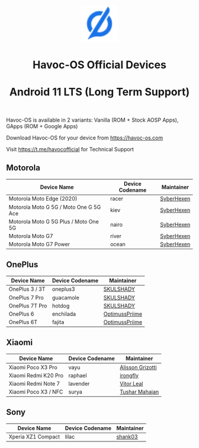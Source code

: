 <h3 align="center"><img src="https://github.com/SukeeratSG/dump-public/blob/iron/Assets/havoc_favicon.svg" width="20%" height="20%"></h3>
<h1 align="center">Havoc-OS Official Devices</h1>
<h1 align="center">Android 11 LTS (Long Term Support)</h1>
<br>

Havoc-OS is available in 2 variants: Vanilla (ROM + Stock AOSP Apps), GApps (ROM + Google Apps)

Download Havoc-OS for your device from https://havoc-os.com

Visit https://t.me/havocofficial for Technical Support


## Motorola

| Device Name                                | Device Codename | Maintainer                            |
| ------------------------------------------ | --------------- | ------------------------------------- |
| Motorola Moto Edge (2020)                  | racer           | [SyberHexen](https://t.me/SyberHexen) |
| Motorola Moto G 5G / Moto One G 5G Ace     | kiev            | [SyberHexen](https://t.me/SyberHexen) |
| Motorola Moto G 5G Plus / Moto One 5G      | nairo           | [SyberHexen](https://t.me/SyberHexen) |
| Motorola Moto G7                           | river           | [SyberHexen](https://t.me/SyberHexen) |
| Motorola Moto G7 Power                     | ocean           | [SyberHexen](https://t.me/SyberHexen) |

## OnePlus

| Device Name    | Device Codename | Maintainer                                              |
| -------------- | --------------- | ------------------------------------------------------- |
| OnePlus 3 / 3T | oneplus3        | [SKULSHADY](https://t.me/SKULSHADY)                     |
| OnePlus 7 Pro  | guacamole       | [SKULSHADY](https://t.me/SKULSHADY)                     |
| OnePlus 7T Pro | hotdog          | [SKULSHADY](https://t.me/SKULSHADY)                     |
| OnePlus 6      | enchilada       | [OptimussPriime](https://t.me/OptimussPriime)           |
| OnePlus 6T     | fajita          | [OptimussPriime](https://t.me/OptimussPriime)           |


## Xiaomi

| Device Name                                     | Device Codename | Maintainer                                              |
| ----------------------------------------------- | --------------- | ------------------------------------------------------- |
| Xiaomi Poco X3 Pro                              | vayu            | [Alisson Grizotti](https://t.me/bagualisson)            |
| Xiaomi Redmi K20 Pro                            | raphael         | [irongfly](https://t.me/irongfly)                       |
| Xiaomi Redmi Note 7                             | lavender        | [Vitor Leal](https://t.me/bitortheaddicted)             |
| Xiaomi Poco X3 / NFC                            | surya           | [Tushar Mahajan](https://t.me/mahajant99)               |

## Sony

| Device Name        | Device Codename | Maintainer                                              |
| ------------------ | --------------- | ------------------------------------------------------- |
| Xperia XZ1 Compact | lilac           | [shank03](https://t.me/shank03)                         |
